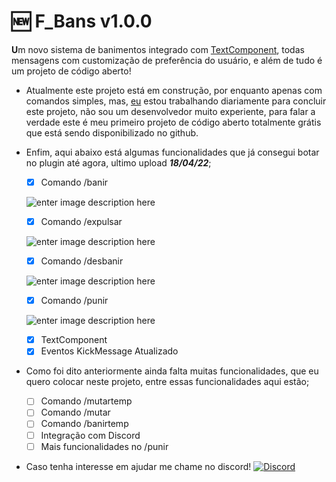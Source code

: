 # 🆕 F_Bans v1.0.0

**U**m novo sistema de banimentos integrado com [TextComponent](https://www.spigotmc.org/wiki/the-chat-component-api/), todas mensagens com customização de preferência do usuário, e além de tudo é um projeto de código aberto!

 - Atualmente este projeto está em construção, por enquanto apenas com comandos simples, mas, [eu](https://github.com/ferraari) estou trabalhando diariamente para  concluir este projeto, não sou um desenvolvedor muito experiente, para falar a verdade este é meu primeiro projeto de código aberto totalmente grátis que está sendo disponibilizado no github.
 
 - Enfim, aqui abaixo está algumas funcionalidades que já consegui botar no plugin até agora, ultimo upload ***18/04/22***;
	  - [x] Comando /banir
	  
    ![enter image description here](https://media.discordapp.net/attachments/929777781489946685/965595184832315412/desbanir.gif)
	 
   - [x] Comando /expulsar
	 
   ![enter image description here](https://media.discordapp.net/attachments/929777781489946685/965595626681270352/desbanir.gif)
	 
   - [x] Comando /desbanir
	 
   ![enter image description here](https://media.discordapp.net/attachments/929777781489946685/965594675937431642/desbanir.gif)
	 
   - [x] Comando /punir
	 
   ![enter image description here](https://media.discordapp.net/attachments/929777781489946685/965593868617809930/punir.gif)
	 
   - [x] TextComponent
   - [x]  Eventos KickMessage Atualizado
 - Como foi dito anteriormente ainda falta muitas funcionalidades, que eu quero colocar neste projeto, entre essas funcionalidades aqui estão;
	 - [ ] Comando /mutartemp
	 - [ ] Comando /mutar
	 - [ ] Comando /banirtemp
	 - [ ] Integração com Discord
	 - [ ] Mais funcionalidades no /punir
- Caso tenha interesse em ajudar me chame no discord!
[![Discord](https://media.discordapp.net/attachments/929777781489946685/965568659164631090/unknown.png)](https://discord.com/users/794887769612222497)
 

 
